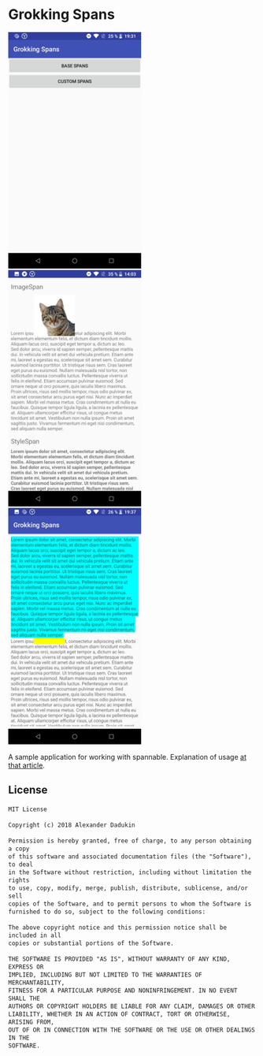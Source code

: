 # Grokking Spans

<img src="https://raw.githubusercontent.com/st235/GrokkingSpans/master/images/main.jpg" width="270" height="480">
<img src="https://raw.githubusercontent.com/st235/GrokkingSpans/master/images/sample.jpg" width="270" height="480">
<img src="https://raw.githubusercontent.com/st235/GrokkingSpans/master/images/custom.jpg" width="270" height="480">

A sample application for working with spannable.
Explanation of usage [at that article](https://st235.github.io/2018/03/07/spans-magic-concept.html).

## License

```text
MIT License

Copyright (c) 2018 Alexander Dadukin

Permission is hereby granted, free of charge, to any person obtaining a copy
of this software and associated documentation files (the "Software"), to deal
in the Software without restriction, including without limitation the rights
to use, copy, modify, merge, publish, distribute, sublicense, and/or sell
copies of the Software, and to permit persons to whom the Software is
furnished to do so, subject to the following conditions:

The above copyright notice and this permission notice shall be included in all
copies or substantial portions of the Software.

THE SOFTWARE IS PROVIDED "AS IS", WITHOUT WARRANTY OF ANY KIND, EXPRESS OR
IMPLIED, INCLUDING BUT NOT LIMITED TO THE WARRANTIES OF MERCHANTABILITY,
FITNESS FOR A PARTICULAR PURPOSE AND NONINFRINGEMENT. IN NO EVENT SHALL THE
AUTHORS OR COPYRIGHT HOLDERS BE LIABLE FOR ANY CLAIM, DAMAGES OR OTHER
LIABILITY, WHETHER IN AN ACTION OF CONTRACT, TORT OR OTHERWISE, ARISING FROM,
OUT OF OR IN CONNECTION WITH THE SOFTWARE OR THE USE OR OTHER DEALINGS IN THE
SOFTWARE.

```
